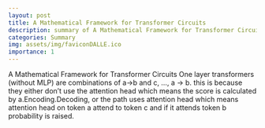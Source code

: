 ```yaml
---
layout: post
title: A Mathematical Framework for Transformer Circuits
description: summary of A Mathematical Framework for Transformer Circuits
categories: Summary
img: assets/img/faviconDALLE.ico 
importance: 1
---
```

A Mathematical Framework for Transformer Circuits
One layer transformers (without MLP) are combinations of a->b and c, …, a -> b.
this is because they either don’t use the attention head which means the score is calculated by a.Encoding.Decoding, or the path uses attention head which means attention head on token a attend to token c and if it attends token b probability is raised. 
